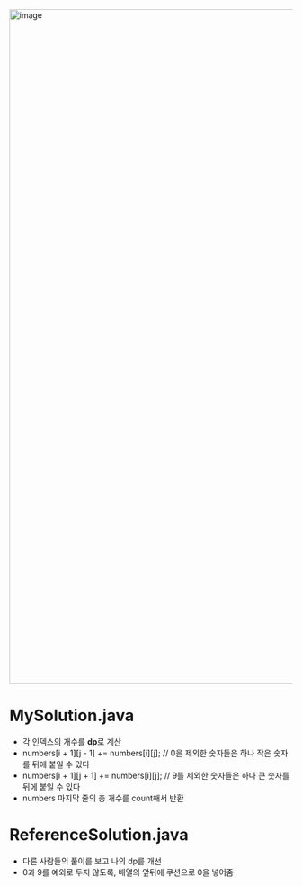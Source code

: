 <img width="1199" alt="image" src="https://user-images.githubusercontent.com/48542327/95547506-229e9380-0a3e-11eb-917b-a00e37347309.png">

# MySolution.java
* 각 인덱스의 개수를 **dp**로 계산
* numbers[i + 1][j - 1] += numbers[i][j]; // 0을 제외한 숫자들은 하나 작은 숫자를 뒤에 붙일 수 있다
* numbers[i + 1][j + 1] += numbers[i][j]; // 9를 제외한 숫자들은 하나 큰 숫자를 뒤에 붙일 수 있다
* numbers 마지막 줄의 총 개수를 count해서 반환

# ReferenceSolution.java
* 다른 사람들의 풀이를 보고 나의 dp를 개선
* 0과 9를 예외로 두지 않도록, 배열의 앞뒤에 쿠션으로 0을 넣어줌
